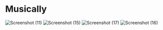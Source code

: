 # Musically

![Screenshot (11)](https://github.com/pushkar-2804/musically/assets/104600849/2691ec76-dfb4-4779-81d4-7ca46a024850)
![Screenshot (15)](https://github.com/pushkar-2804/musically/assets/104600849/9bc82196-d428-4b28-ad21-e40920c1d4e6)
![Screenshot (17)](https://github.com/pushkar-2804/musically/assets/104600849/c31e139c-b23c-46a0-8f01-2b6fe94986cb)
![Screenshot (16)](https://github.com/pushkar-2804/musically/assets/104600849/dc945fae-33c9-4515-a667-3b44e54bb5e5)


